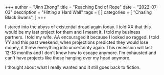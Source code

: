 +++
author = "Jinn Zhong"
title = "Reaching End of Rope"
date = "2022-07-03"
description = "Hitting a Hard Wall"
tags = [
]
categories = [
    "Chasing Black Swans",
]
+++

I stared into the abyss of existential dread again today. I told XX that this would be my last project for them and I meant it. I told my business partners. I told my wife. AA encouraged it because I looked so ragged. I told YY and this past weekend, when projections predicted they would lose money, it threw everything into uncertainty again. This recession will last 12-18 months and I don't know how to escape anymore. I'm exhausted and can't have projects like these hanging over my head anymore.

I thought about what I really wanted and it still goes back to fiction.
